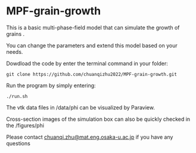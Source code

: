 # MPF-grain-growth

This is a basic multi-phase-field model that can simulate the growth of grains .

You can change the parameters and extend this model based on your needs.

Dowdload the code by enter the terminal command in your folder:

```
git clone https://github.com/chuanqizhu2022/MPF-grain-growth.git
```

Run the program by simply entering:

```
./run.sh
```

The vtk data files in /data/phi can be visualized by Paraview.

Cross-section images of the simulation box can also be quickly checked in the /figures/phi

Please contact chuanqi.zhu@mat.eng.osaka-u.ac.jp if you have any questions
